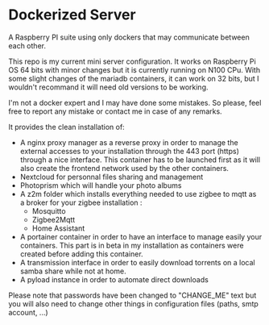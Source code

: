 # Dockerized Server
A Raspberry PI suite using only dockers that may communicate between each other.

This repo is my current mini server configuration. 
It works on Raspberry Pi OS 64 bits with minor changes but it is currently running on N100 CPu. With some slight changes of the mariadb containers, it can work on 32 bits, but I wouldn't recommand it will need old versions to be working.

I'm not a docker expert and I may have done some mistakes. So please, feel free to report any mistake or contact me in case of any remarks.

It provides the clean installation of:
 - A nginx proxy manager as a reverse proxy in order to manage the external accesses to your installation through the 443 port (https) through a nice interface.
   This container has to be launched first as it will also create the frontend network used by the other containers. 
 - Nextcloud for personnal files sharing and management
 - Photoprism which will handle your photo albums
 - A z2m folder which installs everything needed to use zigbee to mqtt as a broker for your zigbee installation :
   - Mosquitto
   - Zigbee2Mqtt
   - Home Assistant
  - A portainer container in order to have an interface to manage easily your containers. This part is in beta in my installation as containers were created before adding this container.
  - A transmission interface in order to easily download torrents on a local samba share while not at home.
  - A pyload instance in order to automate direct downloads

Please note that passwords have been changed to "CHANGE_ME" text but you will also need to change other things in configuration files (paths, smtp account, ...)
